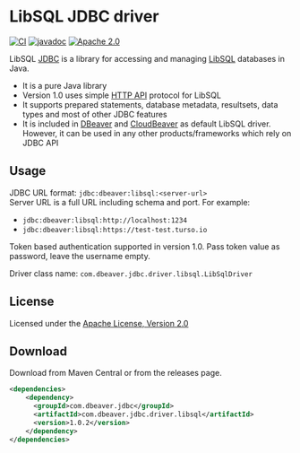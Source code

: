 # LibSQL JDBC driver

[![CI](https://github.com/dbeaver/dbeaver-jdbc-libsql/actions/workflows/push-pr-devel.yml/badge.svg)](https://github.com/dbeaver/dbeaver-jdbc-libsql/actions/workflows/push-pr-devel.yml)
[![javadoc](https://javadoc.io/badge2/com.dbeaver.jdbc/com.dbeaver.jdbc.driver.libsql/javadoc.svg)](https://javadoc.io/doc/com.dbeaver.jdbc/com.dbeaver.jdbc.driver.libsql)
[![Apache 2.0](https://img.shields.io/github/license/cronn-de/jira-sync.svg)](http://www.apache.org/licenses/LICENSE-2.0)

LibSQL [JDBC](https://en.wikipedia.org/wiki/JDBC_driver) is a library for accessing and managing [LibSQL](https://github.com/tursodatabase/libsql) databases in Java.
- It is a pure Java library
- Version 1.0 uses simple [HTTP API](https://github.com/tursodatabase/libsql/blob/main/docs/http_api.md) protocol for LibSQL
- It supports prepared statements, database metadata, resultsets, data types and most of other JDBC features
- It is included in [DBeaver](https://github.com/dbeaver/dbeaver) and [CloudBeaver](https://github.com/dbeaver/cloudbeaver) as default LibSQL driver. However, it can be used in any other products/frameworks which rely on JDBC API

## Usage

JDBC URL format: `jdbc:dbeaver:libsql:<server-url>`  
Server URL is a full URL including schema and port. For example:
- `jdbc:dbeaver:libsql:http://localhost:1234`
- `jdbc:dbeaver:libsql:https://test-test.turso.io`

Token based authentication supported in version 1.0. Pass token value as password, leave the username empty.  

Driver class name: `com.dbeaver.jdbc.driver.libsql.LibSqlDriver`

## License

Licensed under the [Apache License, Version 2.0](http://www.apache.org/licenses/LICENSE-2.0)

## Download
Download from Maven Central or from the releases page.
```xml
<dependencies>
    <dependency>
      <groupId>com.dbeaver.jdbc</groupId>
      <artifactId>com.dbeaver.jdbc.driver.libsql</artifactId>
      <version>1.0.2</version>
    </dependency>
</dependencies>
```
